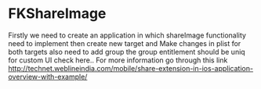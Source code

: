 # FKShareImage
Firstly we need to create an application in which shareImage functionality need to implement then create new target and Make changes in plist for both targets also need to add group the group entitlement should be uniq for custom UI check here..
For more information go through this link http://technet.weblineindia.com/mobile/share-extension-in-ios-application-overview-with-example/
